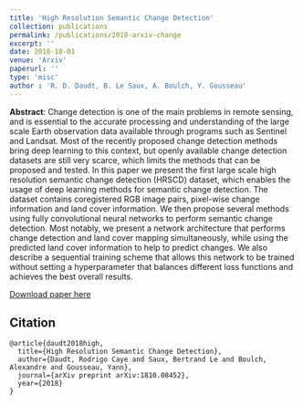 ```yaml
---
title: 'High Resolution Semantic Change Detection'
collection: publications
permalink: /publications/2018-arxiv-change
excerpt: ''
date: 2018-10-01
venue: 'Arxiv'
paperurl: ''
type: 'misc'
author : 'R. D. Daudt, B. Le Saux, A. Boulch, Y. Gousseau'
---
```


**Abstract**: Change detection is one of the main problems in remote sensing, and is essential to the accurate processing and understanding of the large scale Earth observation data available through programs such as Sentinel and Landsat. Most of the recently proposed change detection methods bring deep learning to this context, but openly available change detection datasets are still very scarce, which limits the methods that can be proposed and tested. In this paper we present the first large scale high resolution semantic change detection (HRSCD) dataset, which enables the usage of deep learning methods for semantic change detection. The dataset contains coregistered RGB image pairs, pixel-wise change information and land cover information. We then propose several methods using fully convolutional neural networks to perform semantic change detection. Most notably, we present a network architecture that performs change detection and land cover mapping simultaneously, while using the predicted land cover information to help to predict changes. We also describe a sequential training scheme that allows this network to be trained without setting a hyperparameter that balances different loss functions and achieves the best overall results. 


[Download paper here](https://arxiv.org/abs/1810.08452)

## Citation
```
@article{daudt2018high,
  title={High Resolution Semantic Change Detection},
  author={Daudt, Rodrigo Caye and Saux, Bertrand Le and Boulch, Alexandre and Gousseau, Yann},
  journal={arXiv preprint arXiv:1810.08452},
  year={2018}
}

```